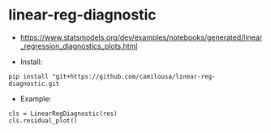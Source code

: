 # linear-reg-diagnostic
* https://www.statsmodels.org/dev/examples/notebooks/generated/linear_regression_diagnostics_plots.html

* Install:
  
`pip install "git+https://github.com/camilousa/linear-reg-diagnostic.git`

* Example:
```
cls = LinearRegDiagnostic(res)
cls.residual_plot()
```


